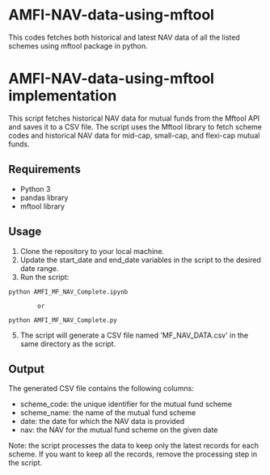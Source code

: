 # AMFI-NAV-data-using-mftool
This codes fetches both historical and latest NAV data of all the listed schemes using mftool package in python.

# AMFI-NAV-data-using-mftool implementation

This script fetches historical NAV data for mutual funds from the Mftool API and saves it to a CSV file. The script uses the Mftool library to fetch scheme codes and historical NAV data for mid-cap, small-cap, and flexi-cap mutual funds.

## Requirements

- Python 3
- pandas library
- mftool library

## Usage

1. Clone the repository to your local machine.
2. Update the start_date and end_date variables in the script to the desired date range.
3. Run the script:
```
python AMFI_MF_NAV_Complete.ipynb
```
            or
```
python AMFI_MF_NAV_Complete.py
```
5. The script will generate a CSV file named 'MF_NAV_DATA.csv' in the same directory as the script.

## Output

The generated CSV file contains the following columns:
- scheme_code: the unique identifier for the mutual fund scheme
- scheme_name: the name of the mutual fund scheme
- date: the date for which the NAV data is provided
- nav: the NAV for the mutual fund scheme on the given date

Note: the script processes the data to keep only the latest records for each scheme. If you want to keep all the records, remove the processing step in the script.
